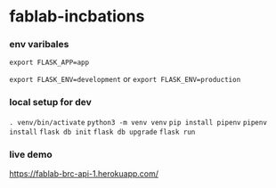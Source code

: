 # fablab-incbations

### env varibales
`export FLASK_APP=app`

`export FLASK_ENV=development` or `export FLASK_ENV=production`

### local setup for dev

`. venv/bin/activate`
`python3 -m venv venv`
`pip install pipenv`
`pipenv install`
`flask db init`
`flask db upgrade`
`flask run`

### live demo
https://fablab-brc-api-1.herokuapp.com/
